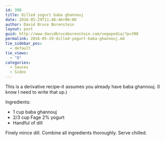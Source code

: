```yaml
---
id: 398
title: Dilled yogurt baba ghannouj
date: 2016-05-29T11:48:46+00:00
author: David Bruce Borenstein
layout: post
guid: http://www.davidbruceborenstein.com/vegepedia/?p=398
permalink: 2016-05-29-dilled-yogurt-baba-ghannouj.md
tie_sidebar_pos:
  - default
tie_views:
  - "0"
categories:
  - Sauces
  - Sides
---
```

This is a derivative recipe&#8211;it assumes you already have baba ghannouj. (I know I need to write that up.)

Ingredients:

  * 1 cup baba ghannouj
  * 2/3 cup Fage 2% yogurt
  * Handful of dill

Finely mince dill. Combine all ingredients thoroughly. Serve chilled.